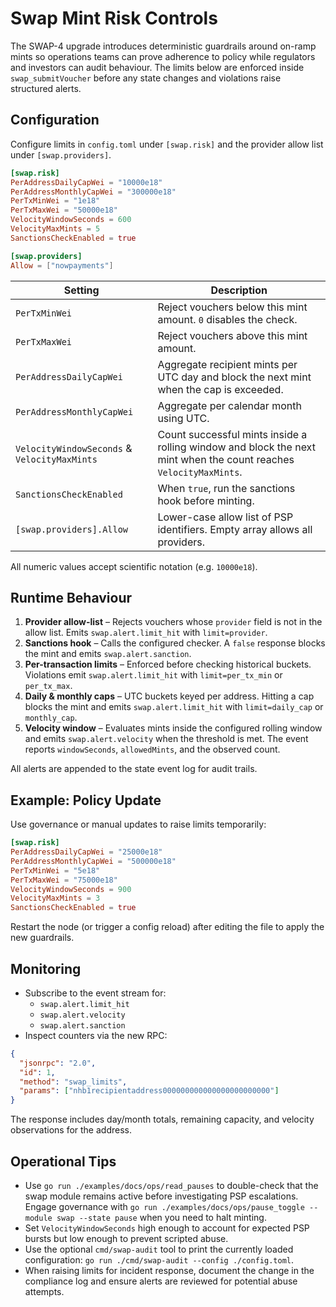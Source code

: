 # Swap Mint Risk Controls

The SWAP-4 upgrade introduces deterministic guardrails around on-ramp mints so operations teams can prove adherence to policy while regulators and investors can audit behaviour. The limits below are enforced inside `swap_submitVoucher` before any state changes and violations raise structured alerts.

## Configuration

Configure limits in `config.toml` under `[swap.risk]` and the provider allow list under `[swap.providers]`.

```toml
[swap.risk]
PerAddressDailyCapWei = "10000e18"
PerAddressMonthlyCapWei = "300000e18"
PerTxMinWei = "1e18"
PerTxMaxWei = "50000e18"
VelocityWindowSeconds = 600
VelocityMaxMints = 5
SanctionsCheckEnabled = true

[swap.providers]
Allow = ["nowpayments"]
```

| Setting | Description |
| --- | --- |
| `PerTxMinWei` | Reject vouchers below this mint amount. `0` disables the check. |
| `PerTxMaxWei` | Reject vouchers above this mint amount. |
| `PerAddressDailyCapWei` | Aggregate recipient mints per UTC day and block the next mint when the cap is exceeded. |
| `PerAddressMonthlyCapWei` | Aggregate per calendar month using UTC. |
| `VelocityWindowSeconds` & `VelocityMaxMints` | Count successful mints inside a rolling window and block the next mint when the count reaches `VelocityMaxMints`. |
| `SanctionsCheckEnabled` | When `true`, run the sanctions hook before minting. |
| `[swap.providers].Allow` | Lower-case allow list of PSP identifiers. Empty array allows all providers. |

All numeric values accept scientific notation (e.g. `10000e18`).

## Runtime Behaviour

1. **Provider allow-list** – Rejects vouchers whose `provider` field is not in the allow list. Emits `swap.alert.limit_hit` with `limit=provider`.
2. **Sanctions hook** – Calls the configured checker. A `false` response blocks the mint and emits `swap.alert.sanction`.
3. **Per-transaction limits** – Enforced before checking historical buckets. Violations emit `swap.alert.limit_hit` with `limit=per_tx_min` or `per_tx_max`.
4. **Daily & monthly caps** – UTC buckets keyed per address. Hitting a cap blocks the mint and emits `swap.alert.limit_hit` with `limit=daily_cap` or `monthly_cap`.
5. **Velocity window** – Evaluates mints inside the configured rolling window and emits `swap.alert.velocity` when the threshold is met. The event reports `windowSeconds`, `allowedMints`, and the observed count.

All alerts are appended to the state event log for audit trails.

## Example: Policy Update

Use governance or manual updates to raise limits temporarily:

```toml
[swap.risk]
PerAddressDailyCapWei = "25000e18"
PerAddressMonthlyCapWei = "500000e18"
PerTxMinWei = "5e18"
PerTxMaxWei = "75000e18"
VelocityWindowSeconds = 900
VelocityMaxMints = 3
SanctionsCheckEnabled = true
```

Restart the node (or trigger a config reload) after editing the file to apply the new guardrails.

## Monitoring

* Subscribe to the event stream for:
  * `swap.alert.limit_hit`
  * `swap.alert.velocity`
  * `swap.alert.sanction`
* Inspect counters via the new RPC:

```json
{
  "jsonrpc": "2.0",
  "id": 1,
  "method": "swap_limits",
  "params": ["nhb1recipientaddress000000000000000000000000"]
}
```

The response includes day/month totals, remaining capacity, and velocity observations for the address.

## Operational Tips

* Use `go run ./examples/docs/ops/read_pauses` to double-check that the swap
  module remains active before investigating PSP escalations. Engage governance
  with `go run ./examples/docs/ops/pause_toggle --module swap --state pause`
  when you need to halt minting.
* Set `VelocityWindowSeconds` high enough to account for expected PSP bursts but low enough to prevent scripted abuse.
* Use the optional `cmd/swap-audit` tool to print the currently loaded configuration: `go run ./cmd/swap-audit --config ./config.toml`.
* When raising limits for incident response, document the change in the compliance log and ensure alerts are reviewed for potential abuse attempts.
